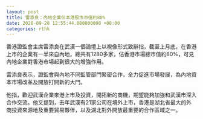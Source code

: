 ```yaml
---
layout: post
title: 雷添良：內地企業佔本港股市市值約80%
date: 2020-09-28 12:55:44.000000000 +08:00
categories: rthk
---
```


香港證監會主席雷添良在武漢一個論壇上以視像形式致辭指，截至上月底，在香港上市的企業有一半來自內地，總共有1280多家，佔香港市場總市值約80%，可見內地企業對香港市場起到很大的增強作用。

雷添良表示，證監會與內地不同監管部門緊密合作，全力促進市場發展，為內地資本市場改革及開放打開新的大門。

他指，歡迎武漢企業來港上市及投資，開拓新的商機，期望能夠加強和武漢市深入合作交流。他又提到，去年武漢有21家公司在境外上市，香港是湖北省最大的外商投資來源地及重要貿易夥伴，以及湖北對外開放最重要的合作區域之一。
